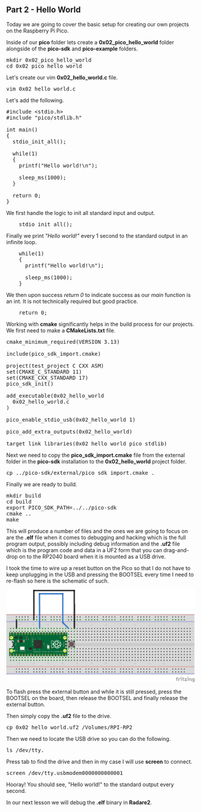 ## Part 2 - Hello World

Today we are going to cover the basic setup for creating our own projects on the Raspberry Pi Pico.

Inside of our __pico__ folder lets create a __0x02\_pico\_hello\_world__ folder alongside of the __pico-sdk__ and __pico-example__ folders.

<pre spellcheck="false">mkdir 0x02_pico_hello_world
cd 0x02_pico_hello_world
</pre>

Let's create our vim __0x02\_hello\_world.c__ file.

<pre spellcheck="false">vim 0x02_hello_world.c
</pre>

Let's add the following.

<pre spellcheck="false">#include &lt;stdio.h&gt;
#include "pico/stdlib.h"

int main()&nbsp;
{	
&nbsp; stdio_init_all();

&nbsp; while(1)&nbsp;
&nbsp; {
&nbsp;   printf("Hello world!\n");

&nbsp; &nbsp; sleep_ms(1000);
&nbsp; }
    
  return 0;
}
</pre>

We first handle the logic to init all standard input and output.

<pre spellcheck="false">&nbsp; &nbsp; stdio_init_all();
</pre>

Finally we print _"Hello world!"_ every 1 second to the standard output in an infinite loop.

<pre spellcheck="false">&nbsp; &nbsp; while(1)&nbsp;
&nbsp; &nbsp; {
&nbsp; &nbsp;   printf("Hello world!\n");

&nbsp; &nbsp; &nbsp; sleep_ms(1000);
&nbsp; &nbsp; }
</pre>

We then upon success _return 0_ to indicate success as our _main_ function is an int. It is not technically required but good practice.

<pre spellcheck="false">    return 0;
</pre>

Working with __cmake__ significantly helps in the build process for our projects. We first need to make a __CMakeLists.txt__ file.

<pre spellcheck="false">cmake_minimum_required(VERSION 3.13)

include(pico_sdk_import.cmake)

project(test_project C CXX ASM)
set(CMAKE_C_STANDARD 11)
set(CMAKE_CXX_STANDARD 17)
pico_sdk_init()

add_executable(0x02_hello_world
  0x02_hello_world.c
)

pico_enable_stdio_usb(0x02_hello_world 1)

pico_add_extra_outputs(0x02_hello_world)

target_link_libraries(0x02_hello_world pico_stdlib)
</pre>

Next we need to copy the __pico\_sdk\_import.cmake__ file from the external folder in the __pico-sdk__ installation to the __0x02\_hello\_world__ project folder.

<pre spellcheck="false">cp ../pico-sdk/external/pico_sdk_import.cmake .
</pre>

Finally we are ready to build.

<pre spellcheck="false">mkdir build
cd build
export PICO_SDK_PATH=../../pico-sdk
cmake ..
make
</pre>

This will produce a number of files and the ones we are going to focus on are the __.elf__ file when it comes to debugging and hacking which is the full program output, possibly including debug information and the __.uf2__ file which is the program code and data in a UF2 form that you can drag-and-drop on to the RP2040 board when it is mounted as a USB drive.

I took the time to wire up a reset button on the Pico so that I do not have to keep unplugging in the USB and pressing the BOOTSEL every time I need to re-flash so here is the schematic of such.

<div class="slate-resizable-image-embed slate-image-embed__resize-full-width"><img src="/imgs/1616317867358.jpg"/></div>

To flash press the external button and while it is still pressed, press the BOOTSEL on the board, then release the BOOTSEL and finally release the external button.

Then simply copy the __.uf2__ file to the drive.

<pre spellcheck="false">cp 0x02_hello_world.uf2 /Volumes/RPI-RP2
</pre>

Then we need to locate the USB drive so you can do the following.

<pre spellcheck="false">ls /dev/tty.
</pre>

Press tab to find the drive and then in my case I will use __screen__ to connect.

<pre spellcheck="false">screen /dev/tty.usbmodem0000000000001
</pre>

Hooray! You should see, "Hello world!" to the standard output every second.

In our next lesson we will debug the __.elf__ binary in __Radare2__.